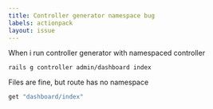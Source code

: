 ```yaml
---
title: Controller generator namespace bug 
labels: actionpack
layout: issue
---
```


When i run controller generator with namespaced controller

```
rails g controller admin/dashboard index
```

Files are fine, but route has no namespace

``` ruby
get "dashboard/index"
```

